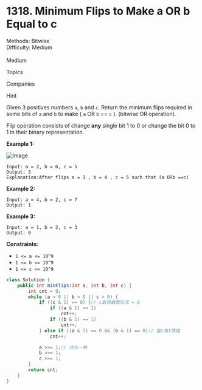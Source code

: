 # 1318. Minimum Flips to Make a OR b Equal to c  

  Methods: Bitwise </br> Difficulty: Medium </br> </br>Medium

Topics

Companies

Hint

Given 3 positives numbers `a`, `b` and `c`. Return the minimum flips required in some bits of `a` and `b` to make ( `a` OR `b` == `c` ). (bitwise OR operation).

Flip operation consists of change **any** single bit 1 to 0 or change the bit 0 to 1 in their binary representation.

**Example 1:**

![Image](https://assets.leetcode.com/uploads/2020/01/06/sample_3_1676.png)

```plain text
Input: a = 2, b = 6, c = 5
Output: 3
Explanation:After flips a = 1 , b = 4 , c = 5 such that (a ORb ==c)
```

**Example 2:**

```plain text
Input: a = 4, b = 2, c = 7
Output: 1

```

**Example 3:**

```plain text
Input: a = 1, b = 2, c = 3
Output: 0

```

**Constraints:**

- `1 <= a <= 10^9`
- `1 <= b <= 10^9`
- `1 <= c <= 10^9`
```java
class Solution {
    public int minFlips(int a, int b, int c) {
        int cnt = 0;
        while (a > 0 || b > 0 || c > 0) {
            if ((c & 1) == 0) {// c取得最低位元 = 0
                if ((a & 1) == 1)
                    cnt++;
                if ((b & 1) == 1)
                    cnt++;
            } else if ((a & 1) == 0 && (b & 1) == 0)// 當c為1情境
                cnt++;

            a >>= 1;// 往右一格
            b >>= 1;
            c >>= 1;
        }
        return cnt;
    }
}
```

